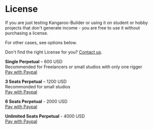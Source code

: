 # License

If you are just testing Kangaroo-Builder or using it on student or hobby projects that don't generate income - you are free
to use it without purchasing a license.
 
For other cases, see options below.

Don't find the right License for you? [Contact us](mailto:thomasbittner83@gmail.com). 

**Single Perpetual** – 600 USD  
Recommended for Freelancers or small studios with only one rigger  
[Pay with Paypal](https://www.paypal.com/ncp/payment/AHRT99VF5V784)

**3 Seats Perpetual** – 1200 USD  
Recommonded for small studios  
[Pay with Paypal](https://www.paypal.com/ncp/payment/AHRT99VF5V784)

**6 Seats Perpetual** - 2000 USD  
[Pay with Paypal](https://www.paypal.com/ncp/payment/AHRT99VF5V784)

**Unlimited Seats Perpetual** - 4000 USD  
[Pay with Paypal](https://www.paypal.com/ncp/payment/AHRT99VF5V784)

